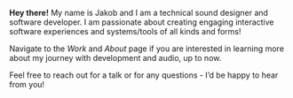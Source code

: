 **Hey there!** My name is Jakob and I am a technical sound designer and software developer. I am passionate about creating engaging interactive software experiences and systems/tools of all kinds and forms!

Navigate to the _Work_ and _About_ page if you are interested in learning more about my journey with development and audio, up to now.

Feel free to reach out for a talk or for any questions - I’d be happy to hear from you! <span><ion-icon name="happy-outline" style="font-size: 20px; margin-bottom: -4px; margin-left: 2px"></ion-icon></span>